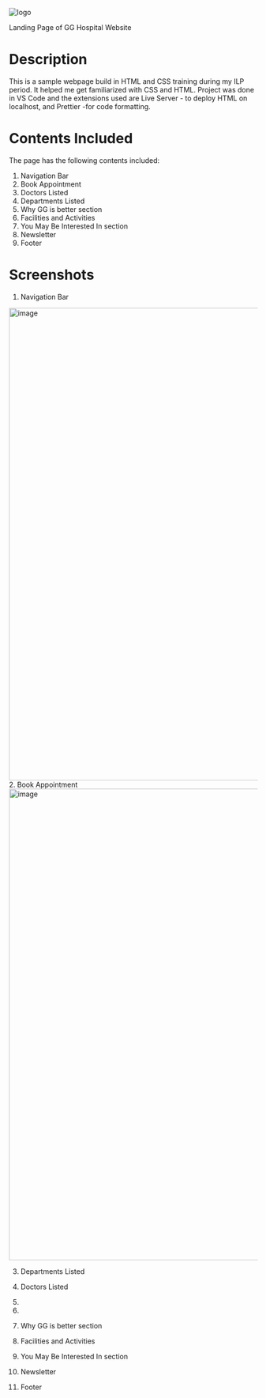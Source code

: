 ![logo](https://github.com/abhijithanair/HTML-CSS-Training/assets/83201816/b344944f-d43c-46f3-90d4-b2af1a56e7e1)

Landing Page of GG Hospital Website
# Description
This is a sample webpage build in HTML and CSS training during my ILP period. It helped me get familiarized with CSS and HTML. Project was done in VS Code and the extensions used are Live Server - to deploy HTML on localhost, and Prettier -for code formatting.

# Contents Included
The page has the following contents included:

1. Navigation Bar  
2. Book Appointment  
3. Doctors Listed  
4. Departments Listed  
5. Why GG is better section  
6. Facilities and Activities  
7. You May Be Interested In section  
8. Newsletter  
9. Footer  

# Screenshots

1. Navigation Bar
<img width="956" alt="image" src="https://github.com/abhijithanair/HTML-CSS-Training/assets/83201816/222f0a2e-2331-4502-adee-26561793d228">  
2. Book Appointment
<img width="954" alt="image" src="https://github.com/abhijithanair/HTML-CSS-Training/assets/83201816/6bc87cf1-b8d7-4d55-963e-80f5ad3a8b0d">  

3. Departments Listed
   

3. Doctors Listed

5. 
6. 
7. Why GG is better section
8. Facilities and Activities
9. You May Be Interested In section
10. Newsletter
11. Footer







